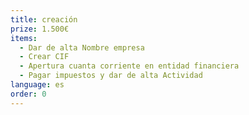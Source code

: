 ```yaml
---
title: creación
prize: 1.500€
items:
  - Dar de alta Nombre empresa
  - Crear CIF
  - Apertura cuanta corriente en entidad financiera
  - Pagar impuestos y dar de alta Actividad
language: es
order: 0
---
```

